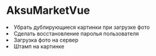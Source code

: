 <h1>AksuMarketVue</h1>
<li>Убрать дублирующиеся картинки при загрузке фото</li>
<li>Сделать восстановление паролья пользователя</li>
<li>Загрузка фото на сервер</li>
<li>Штамп на картинке</li>


